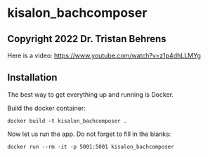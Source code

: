# kisalon_bachcomposer
## Copyright 2022 Dr. Tristan Behrens

Here is a video:
https://www.youtube.com/watch?v=z1p4dhLLMYg

## Installation

The best way to get everything up and running is Docker.

Build the docker container: 

```
docker build -t kisalon_bachcomposer .
```

Now let us run the app. Do not forget to fill in the blanks:

```
docker run --rm -it -p 5001:5001 kisalon_bachcomposer
```
